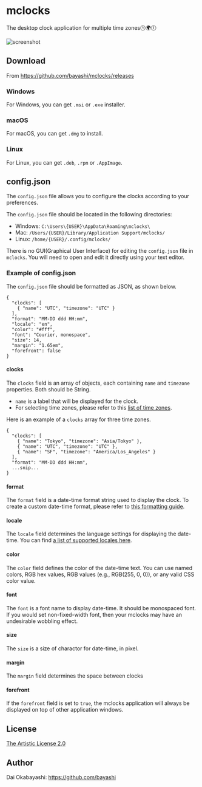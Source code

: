 # mclocks

The desktop clock application for multiple time zones🕒🌍🕕 

![screenshot](https://raw.githubusercontent.com/bayashi/mclocks/main/screenshot/mclocks-screenshot-0.1.8-custom.png)

## Download

From https://github.com/bayashi/mclocks/releases

### Windows

For Windows, you can get `.msi` or `.exe` installer.

### macOS

For macOS, you can get `.dmg` to install.

### Linux

For Linux, you can get `.deb`, `.rpm` or `.AppImage`.

## config.json

The `config.json` file allows you to configure the clocks according to your preferences.

The `config.json` file should be located in the following directories:

* Windows: `C:\Users\{USER}\AppData\Roaming\mclocks\`
* Mac: `/Users/{USER}/Library/Application Support/mclocks/`
* Linux: `/home/{USER}/.config/mclocks/`

There is no GUI(Graphical User Interface) for editing the `config.json` file in `mclocks`. You will need to open and edit it directly using your text editor.

### Example of config.json

The `config.json` file should be formatted as JSON, as shown below.

    {
      "clocks": [
        { "name": "UTC", "timezone": "UTC" }
      ],
      "format": "MM-DD ddd HH:mm",
      "locale": "en",
      "color": "#fff",
      "font": "Courier, monospace",
      "size": 14,
      "margin": "1.65em",
      "forefront": false
    }

#### clocks

The `clocks` field is an array of objects, each containing `name` and `timezone` properties. Both should be String.

* `name` is a label that will be displayed for the clock.
* For selecting time zones, please refer to this [list of time zones](https://en.wikipedia.org/wiki/List_of_tz_database_time_zones).

Here is an example of a `clocks` array for three time zones.

    {
      "clocks": [
        { "name": "Tokyo", "timezone": "Asia/Tokyo" },
        { "name": "UTC", "timezone": "UTC" },
        { "name": "SF", "timezone": "America/Los_Angeles" }
      ],
      "format": "MM-DD ddd HH:mm",
      ...snip...
    }

#### format

The `format` field is a date-time format string used to display the clock. To create a custom date-time format, please refer to [this formatting guide](https://momentjs.com/docs/#/parsing/string-format/).

#### locale

The `locale` field determines the language settings for displaying the date-time. You can find [a list of supported locales here](https://github.com/kawanet/cdate-locale/blob/main/locales.yml).

#### color

The `color` field defines the color of the date-time text. You can use named colors, RGB hex values, RGB values (e.g., RGB(255, 0, 0)), or any valid CSS color value.

#### font

The `font` is a font name to display date-time. It should be monospaced font. If you would set non-fixed-width font, then your mclocks may have an undesirable wobbling effect.

#### size

The `size` is a size of charactor for date-time, in pixel.

#### margin

The `margin` field determines the space between clocks

#### forefront

If the `forefront` field is set to `true`, the mclocks application will always be displayed on top of other application windows. 

## License

[The Artistic License 2.0](https://github.com/bayashi/mclocks/blob/main/LICENSE)

## Author

Dai Okabayashi: https://github.com/bayashi
